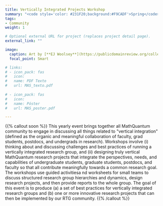 ```yaml
---
title: Vertically Integrated Projects Workshop
summary: "<code style='color: #231F20;background:#F9CADF'>Spring</code> <br> Workshop for the MathQuantum community to come up with research project ideas together."
tags:
- Community
weight: 1

# Optional external URL for project (replaces project detail page).
external_link: ""

image:
  caption: Art by [**EJ Woolsey**](https://publicdomainreview.org/collection/fancy-turning)
  focal_point: Smart

# links:
# - icon_pack: fas
#   icon:
#   name: PDF Texto
#   url: MAS_texto.pdf
  
# - icon_pack: fas
#   icon:
#   name: Póster
#   url: MAS_poster.pdf

---
```


{{% callout soon %}}
This yearly event brings together all MathQuantum community to engage in discussing all things related to "vertical integration" (defined as the organic and meaningful collaboration of faculty, grad students, postdocs, and undergrads in research). Workshops involve (i) thinking about and discussing challenges and best practices of running a vertically integrated research group, and (ii) designing truly vertical MathQuantum research projects that integrate the perspectives, needs, and capabilities of undergraduate students, graduate students, postdocs, and
faculty so that all contribute meaningfully towards a common research goal. The workshops use guided activitiesa nd worksheets for small teams to discuss structured research group hierarchies and dynamics, design research projects, and then provide reports to the whole group. The goal of this event is to produce (a) a set of best practices for vertically integrated research groups and (b) one or more innovative research projects that can then be implemented by our RTG community.
{{% /callout %}}

